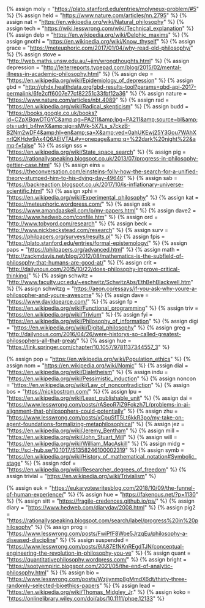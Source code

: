 {%		assign moly = "https://plato.stanford.edu/entries/molyneux-problem/#5"		%}
{%		assign held = "https://www.nature.com/articles/nn.2795"		%}
{%		assign nat = "https://en.wikipedia.org/wiki/Natural_philosophy" %}
{%		assign tech = "https://wiki.lesswrong.com/wiki/Technical_explanation"	%}
{%		assign delp = "https://en.wikipedia.org/wiki/Delphic_maxims"	%}
{%		assign gnothi = "https://en.wikipedia.org/wiki/Know_thyself"	%}
{%		assign grace = "https://meteuphoric.com/2017/01/04/why-read-old-philosophy/"	%}
{%		assign stove = "http://web.maths.unsw.edu.au/~jim/wrongthoughts.html"	%}
{%		assign depression = "http://leiterreports.typepad.com/blog/2015/02/mental-illness-in-academic-philosophy.html"	%}
{%		assign dep = "https://en.wikipedia.org/wiki/Epidemiology_of_depression"	%}
{%		assign gbd = "http://ghdx.healthdata.org/gbd-results-tool?params=gbd-api-2017-permalink/6fe2cff6007e77cf82251c33fbf12a36"		%}
{%		assign nature = "https://www.nature.com/articles/nbt.4089"		%}
{%		assign rad = "https://en.wikipedia.org/wiki/Radical_skepticism"	%}
{%		assign budd = "https://books.google.co.uk/books?id=CZpXBqwDTGYC&amp;pg=PA211&amp;lpg=PA211&amp;source=bl&amp;ots=udrj_b4hwX&amp;sig=sMVk-5X7Ls_s7ckzB-B2Nm2wDF4&amp;hl=en&amp;sa=X&amp;ved=0ahUKEwj25Y3Gou7WAhXnrlQKHdw9Ax4Q6AEIVTAL#v=onepage&amp;q=%22dark%20night%22&amp;f=false"	%}
{%		assign sss = "https://en.wikipedia.org/wiki/State_space_search"	%}
{%		assign pig = "https://rationallyspeaking.blogspot.co.uk/2013/07/progress-in-philosophy-gettier-case.html"	%}
{%		assign eins = "https://theconversation.com/einsteins-folly-how-the-search-for-a-unified-theory-stumped-him-to-his-dying-day-49646"	%}
{%		assign sab = "https://backreaction.blogspot.co.uk/2017/10/is-inflationary-universe-scientific.html"	%}
{%		assign xphi = "https://en.wikipedia.org/wiki/Experimental_philosophy"	%}
{%		assign kat = "https://meteuphoric.wordpress.com/"	%}
{%		assign ask = "https://www.amandaaskell.com/p/my-papers.html"	%}
{%		assign dave2 = "https://www.hedweb.com/confile.htm"	%}
{%		assign ord = "http://www.tobyord.com/research"	%}
{%		assign beck = "http://www.nickbeckstead.com/research"	%}
{%		assign surv = "https://philpapers.org/surveys/results.pl"	%}
{%		assign fpis = "https://plato.stanford.edu/entries/formal-epistemology/"	%}
{%		assign paps = "https://philpapers.org/advanced.html"	%}
{%		assign math = "http://zackmdavis.net/blog/2012/08/mathematics-is-the-subfield-of-philosophy-that-humans-are-good-at/"	%}
{%		assign crit = "http://dailynous.com/2015/10/22/does-philosophy-improve-critical-thinking/"	%}
{%		assign schwitz = "http://www.faculty.ucr.edu/~eschwitz/SchwitzAbs/EthBehBlackwell.htm"	%}
{%		assign schwitzg = "https://aeon.co/essays/if-you-ask-why-youre-a-philosopher-and-youre-awesome"	%}
{%		assign dave = "https://www.davidpearce.com/"	%}
{%		assign fp = "https://en.wikipedia.org/wiki/Functional_programming"	%}
{%		assign triv = "https://en.wikipedia.org/wiki/Trivium"	%}
{%		assign fyi = "https://en.wikipedia.org/wiki/Philosophy_of_information"	%}
{%		assign digi = "https://en.wikipedia.org/wiki/Digital_philosophy"	%}
{%		assign greg = "http://dailynous.com/2016/04/26/were-historys-so-called-greatest-philosophers-all-that-great/"	%}
{%		assign hue = "https://link.springer.com/chapter/10.1057/9781137344557_3"		%}

{%		assign pop = "https://en.wikipedia.org/wiki/Population_ethics"	%}
{%		assign nom = "https://en.wikipedia.org/wiki/Nomic"	%}
{%		assign dial = "https://en.wikipedia.org/wiki/Dialetheism"	%}
{%		assign indu = "https://en.wikipedia.org/wiki/Pessimistic_induction"	%}
{%		assign noncon = "https://en.wikipedia.org/wiki/Law_of_noncontradiction"	%}
{%		assign bos = "https://nickbostrom.com/"	%}
{%		assign lpu = "https://en.wikipedia.org/wiki/Least_publishable_unit"	%}
{%		assign dai = "https://www.lesswrong.com/posts/rASeoR7iZ9Fokzh7L/problems-in-ai-alignment-that-philosophers-could-potentially"	%}
{%		assign zhu = "https://www.lesswrong.com/posts/xCpuSfT5Lt6kkR3po/my-take-on-agent-foundations-formalizing-metaphilosophical"	%}
{%		assign jez = "https://en.wikipedia.org/wiki/Jeremy_Bentham" %}
{%		assign mill = "https://en.wikipedia.org/wiki/John_Stuart_Mill"		%}
{%		assign will = "https://en.wikipedia.org/wiki/William_MacAskill" %}
{%		assign midg = "http://sci-hub.se/10.1017/S1358246100002319"		%}
{%		assign symb = "https://en.wikipedia.org/wiki/History_of_mathematical_notation#Symbolic_stage"	%}
{%		assign rdof = "https://en.wikipedia.org/wiki/Researcher_degrees_of_freedom"		%}
{%		assign trivial = "https://en.wikipedia.org/wiki/Trivialism"		%}

{%		assign euk = "https://eukaryotewritesblog.com/2018/10/09/the-funnel-of-human-experience/"		%}
{%		assign hue = "https://fakenous.net/?p=1130"		%}
{%		assign sitt = "https://fragile-credences.github.io/ps/"		%}
{%		assign diary = "https://www.hedweb.com/diarydav/2008.html"		%}
{%		assign pig2 = "https://rationallyspeaking.blogspot.com/search/label/progress%20in%20philosophy"	%}
{%		assign prog = "https://www.lesswrong.com/posts/FwiPfF8Woe5JrzqEu/philosophy-a-diseased-discipline" %}
{%		assign suspended = "https://www.lesswrong.com/posts/9iA87EfNKnREgdTJN/conceptual-engineering-the-revolution-in-philosophy-you-ve"		%}
{%		assign quant = "https://quantitativephilosophy.wordpress.com/"		%}
{%		assign bright = "https://sootyempiric.blogspot.com/2021/05/the-end-of-analytic-philosophy.html"	%}
{%		assign bio = "https://www.lesswrong.com/posts/Wzjjynmp8gMmdX6dt/thirty-three-randomly-selected-bioethics-papers"	%}
{%		assign lead = "https://en.wikipedia.org/wiki/Thomas_Midgley_Jr."		%}
{%		assign koko = "https://onlinelibrary.wiley.com/doi/abs/10.1111/phpe.12133"		%}